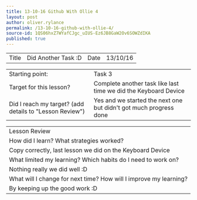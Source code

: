 ```yaml
---
title: 13-10-16 Github With Ollie 4
layout: post
author: oliver.rylance
permalink: /13-10-16-github-with-ollie-4/
source-id: 1QS06hxZ7WYafCJgc_uIUS-Ez6JB8GaW2Ov6SOWZdIKA
published: true
---
```

<table>
  <tr>
    <td>Title</td>
    <td>Did Another Task :D</td>
    <td>Date</td>
    <td>13/10/16</td>
  </tr>
</table>

<p> </p>

<table>
  <tr>
    <td>Starting point:</td>
    <td>Task 3</td>
  </tr>
  <tr>
    <td>Target for this lesson?</td>
    <td>Complete another task like last time we did the Keyboard Device</td>
  </tr>
  <tr>
    <td>Did I reach my target? 
(add details to "Lesson Review")</td>
    <td>Yes and we started the next one but didn't got much progress done</td>
  </tr>
</table>

<p> </p>

<table>
  <tr>
    <td>Lesson Review</td>
  </tr>
  <tr>
    <td>How did I learn? What strategies worked?</td>
  </tr>
  <tr>
    <td>Copy correctly, last lesson we did on the Keyboard Device</td>
  </tr>
  <tr>
    <td>What limited my learning? Which habits do I need to work on? </td>
  </tr>
  <tr>
    <td>Nothing really we did well :D</td>
  </tr>
  <tr>
    <td>What will I change for next time? How will I improve my learning?</td>
  </tr>
  <tr>
    <td>By keeping up the good work :D</td>
  </tr>
</table>

<p> </p>
